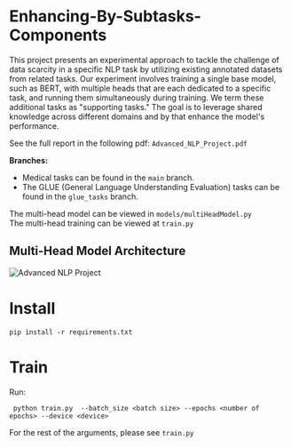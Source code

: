 # Enhancing-By-Subtasks-Components

This project presents an experimental approach to tackle the challenge of data scarcity in a specific NLP task by  utilizing existing annotated datasets from related tasks. Our experiment involves training a single base model, such as BERT, with multiple heads that are each dedicated to a specific task, and running them simultaneously during training. We term these additional tasks as "supporting tasks." The goal is to leverage shared knowledge across different domains and by that enhance the model's performance.

See the full report in the following pdf: ```Advanced_NLP_Project.pdf```

**Branches:**
- Medical tasks can be found in the `main` branch.
- The GLUE (General Language Understanding Evaluation) tasks can be found in the `glue_tasks` branch.

The multi-head model can be viewed in ```models/multiHeadModel.py```<br/>  The multi-head training can be viewed at ```train.py```

## Multi-Head Model Architecture 

![Advanced NLP Project](https://github.com/NivAm12/Enhancing-By-Subtasks-Components/assets/68702877/d672ae7a-e7ee-4443-88d7-3b8481e225ad)


# Install
``` pip install -r requirements.txt ```

# Train
Run:

``` python train.py  --batch_size <batch size> --epochs <number of epochs> --device <device>```<br/>

For the rest of the arguments, please see ```train.py```

